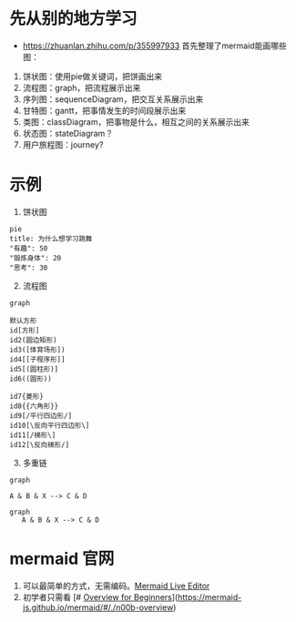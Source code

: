 # 先从别的地方学习
* https://zhuanlan.zhihu.com/p/355997933
首先整理了mermaid能画哪些图：
1. 饼状图：使用pie做关键词，把饼画出来
2. 流程图：graph，把流程展示出来
3. 序列图：sequenceDiagram，把交互关系展示出来
4. 甘特图：gantt，把事情发生的时间段展示出来
5. 类图：classDiagram，把事物是什么，相互之间的关系展示出来
6. 状态图：stateDiagram？
7. 用户旅程图：journey?

# 示例
1. 饼状图
```mermaid
pie
title: 为什么想学习跳舞
"有趣": 50
"锻炼身体": 20
"思考": 30
```
2. 流程图
```mermaid
graph

默认方形
id[方形]
id2(圆边矩形)
id3([体育场形])
id4[[子程序形]]
id5[(圆柱形)]
id6((圆形))

id7{菱形}
id8{{六角形}}
id9[/平行四边形/]
id10[\反向平行四边形\]
id11[/梯形\]
id12[\反向梯形/]

```
3. 多重链
```mermaid
graph

A & B & X --> C & D

```
```
graph 
   A & B & X --> C & D
```


# mermaid 官网
1. 可以最简单的方式，无需编码。[Mermaid Live Editor](https://mermaid.live/)
2. 初学者只需看 [# [Overview for Beginners](https://mermaid-js.github.io/mermaid/#/./n00b-overview?id=overview-for-beginners)](https://mermaid-js.github.io/mermaid/#/./n00b-overview)